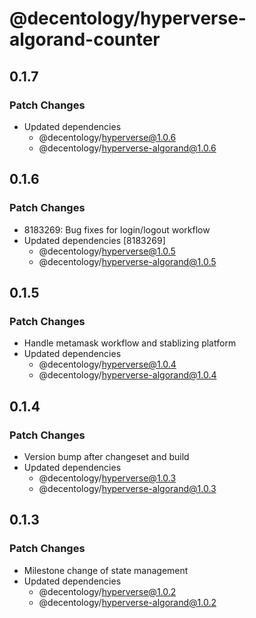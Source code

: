 # @decentology/hyperverse-algorand-counter

## 0.1.7

### Patch Changes

- Updated dependencies
  - @decentology/hyperverse@1.0.6
  - @decentology/hyperverse-algorand@1.0.6

## 0.1.6

### Patch Changes

- 8183269: Bug fixes for login/logout workflow
- Updated dependencies [8183269]
  - @decentology/hyperverse@1.0.5
  - @decentology/hyperverse-algorand@1.0.5

## 0.1.5

### Patch Changes

- Handle metamask workflow and stablizing platform
- Updated dependencies
  - @decentology/hyperverse@1.0.4
  - @decentology/hyperverse-algorand@1.0.4

## 0.1.4

### Patch Changes

- Version bump after changeset and build
- Updated dependencies
  - @decentology/hyperverse@1.0.3
  - @decentology/hyperverse-algorand@1.0.3

## 0.1.3

### Patch Changes

- Milestone change of state management
- Updated dependencies
  - @decentology/hyperverse@1.0.2
  - @decentology/hyperverse-algorand@1.0.2

